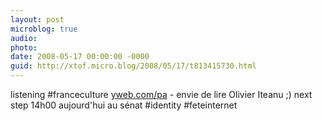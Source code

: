 ```yaml
---
layout: post
microblog: true
audio: 
photo: 
date: 2008-05-17 00:00:00 -0000
guid: http://xtof.micro.blog/2008/05/17/t813415730.html
---
```

listening #franceculture [yweb.com/pa](http://yweb.com/pa) - envie de lire Olivier Iteanu ;) next step 14h00 aujourd'hui au sénat #identity #feteinternet
